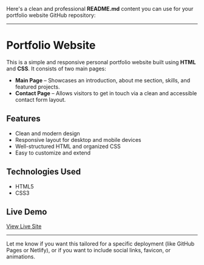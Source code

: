 Here's a clean and professional **README.md** content you can use for your portfolio website GitHub repository:

---

# Portfolio Website

This is a simple and responsive personal portfolio website built using **HTML** and **CSS**. It consists of two main pages:

* **Main Page** – Showcases an introduction, about me section, skills, and featured projects.
* **Contact Page** – Allows visitors to get in touch via a clean and accessible contact form layout.

## Features

* Clean and modern design
* Responsive layout for desktop and mobile devices
* Well-structured HTML and organized CSS
* Easy to customize and extend

## Technologies Used

* HTML5
* CSS3

## Live Demo

[View Live Site](https://sri-vatsann.github.io/EMC-Portfolio/)




---

Let me know if you want this tailored for a specific deployment (like GitHub Pages or Netlify), or if you want to include social links, favicon, or animations.
